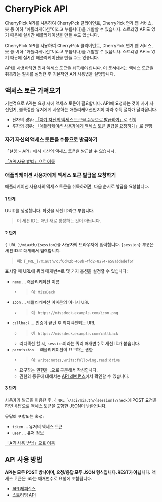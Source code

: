# CherryPick API

CherryPick API를 사용하여 CherryPick 클라이언트, CherryPick 연계 웹 서비스, 봇 등(이하 "애플리케이션"이라고 부릅니다)을 개발할 수 있습니다.
스트리밍 API도 있기 때문에 실시간 애플리케이션을 만들 수도 있습니다.

CherryPick API를 사용하여 CherryPick 클라이언트, CherryPick 연계 웹 서비스, 봇 등(이하 "애플리케이션"이라고 부릅니다)을 개발할 수 있습니다. 스트리밍 API도 있기 때문에 실시간 애플리케이션을 만들 수도 있습니다.

API를 사용하려면 먼저 액세스 토큰을 취득해야 합니다. 이 문서에서는 액세스 토큰을 취득하는 절차를 설명한 후 기본적인 API 사용법을 설명합니다.

## 액세스 토큰 가져오기
기본적으로 API는 요청 시에 액세스 토큰이 필요합니다. API에 요청하는 것이 자기 자신인지, 불특정한 유저에게 사용하는 애플리케이션인지에 따라 취득 절차가 달라집니다.

* 전자의 경우: [「자기 자신의 액세스 토큰을 수동으로 발급하기」](#자기-자신의-액세스-토큰을-수동으로-발급하기)로 진행
* 후자의 경우: [「애플리케이션 사용자에게 액세스 토큰 발급을 요청하기」](#애플리케이션-사용자에게-액세스-토큰-발급을-요청하기)로 진행

### 자기 자신의 액세스 토큰을 수동으로 발급하기
「설정 > API」에서 자신의 액세스 토큰을 발급할 수 있습니다.

[「API 사용 방법」으로 이동](#API-사용-방법)

### 애플리케이션 사용자에게 액세스 토큰 발급을 요청하기
애플리케이션 사용자의 액세스 토큰을 취득하려면, 다음 순서로 발급을 요청합니다.

#### 1 단계

UUID를 생성합니다. 이것을 세션 ID라고 부릅니다.

> 이 세션 ID는 매번 새로 생성하는 것이 아닙니다.

#### 2 단계

`{_URL_}/miauth/{session}`을 사용자의 브라우저에 입력합니다. `{session}` 부분은 세션 ID로 대체해서 입력합니다.
> 예: `{_URL_}/miauth/c1f6d42b-468b-4fd2-8274-e58abdedef6f`

표시할 때 URL에 쿼리 매개변수로 몇 가지 옵션을 설정할 수 있습니다:
* `name` ... 애플리케이션 이름
    * > 예: `MissDeck`
* `icon` ... 애플리케이션 아이콘의 이미지 URL
    * > 예: `https://missdeck.example.com/icon.png`
* `callback` ... 인증이 끝난 후 리디렉션되는 URL
    * > 예: `https://missdeck.example.com/callback`
    * 리디렉션 할 시, `session`이라는 쿼리 매개변수로 세션 ID가 붙습니다.
* `permission` ... 애플리케이션이 요구하는 권한
    * > 예: `write:notes,write:following,read:drive`
    * 요구하는 권한을 `,`으로 구분해서 작성합니다.
    * 권한의 종류에 대해서는 [API 레퍼런스](/api-doc)에서 확인할 수 있습니다.

#### 3 단계
사용자가 발급을 허용한 후, `{_URL_}/api/miauth/{session}/check`에 POST 요청을 하면 응답으로 액세스 토큰을 포함한 JSON이 반환됩니다.

응답에 포함되는 속성:
* `token` ... 유저의 액세스 토큰
* `user` ... 유저 정보

[「API 사용 방법」으로 이동](#API-사용-방법)

## API 사용 방법
**API는 모두 POST 방식이며, 요청/응답 모두 JSON 형식입니다. REST가 아닙니다.** 액세스 토큰은 `i`라는 매개변수로 요청에 포함됩니다.

* [API 레퍼런스](/api-doc)
* [스트리밍 API](./stream)
